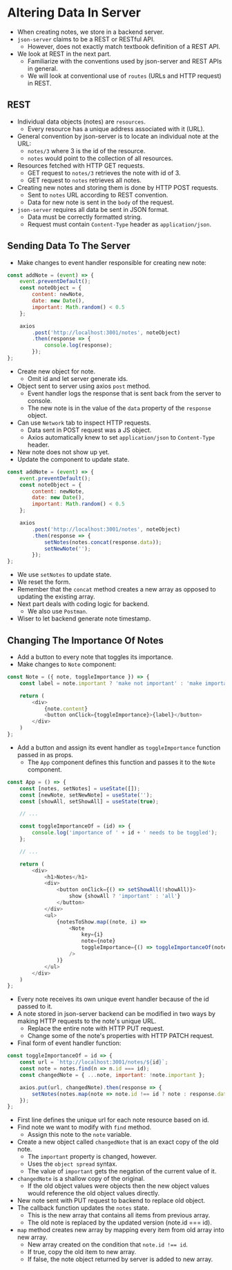 # Altering Data In Server
- When creating notes, we store in a backend server.
- `json-server` claims to be a REST or RESTful API.
    - However, does not exactly match textbook definition of a REST API.
- We look at REST in the next part.
    - Familiarize with the conventions used by json-server and REST APIs in general.
    - We will look at conventional use of `routes` (URLs and HTTP request) in REST.

## REST
- Individual data objects (notes) are `resources`.
    - Every resource has a unique address associated with it (URL).
- General convention by json-server is to locate an individual note at the URL:
    - `notes/3` where 3 is the id of the resource.
    - `notes` would point to the collection of all resources.
- Resources fetched with HTTP GET requests.
    - GET request to `notes/3` retrieves the note with id of 3.
    - GET request to `notes` retrieves all notes.
- Creating new notes and storing them is done by HTTP POST requests.
    - Sent to `notes` URL according to REST convention.
    - Data for new note is sent in the `body` of the request.
- `json-server` requires all data be sent in JSON format.
    - Data must be correctly formatted string.
    - Request must contain `Content-Type` header as `application/json`.

## Sending Data To The Server
- Make changes to event handler responsible for creating new note:
```javascript
const addNote = (event) => {
    event.preventDefault();
    const noteObject = {
        content: newNote,
        date: new Date(),
        important: Math.random() < 0.5
    };

    axios
        .post('http://localhost:3001/notes', noteObject)
        .then(response => {
            console.log(response);
        });
};
```
- Create new object for note.
    - Omit id and let server generate ids.
- Object sent to server using axios `post` method.
    - Event handler logs the response that is sent back from the server to console.
    - The new note is in the value of the `data` property of the `response` object.
- Can use `Network` tab to inspect HTTP requests.
    - Data sent in POST request was a JS object.
    - Axios automatically knew to set `application/json` to `Content-Type` header.
- New note does not show up yet.
- Update the component to update state.
```javascript
const addNote = (event) => {
    event.preventDefault();
    const noteObject = {
        content: newNote,
        date: new Date(),
        important: Math.random() < 0.5
    };

    axios
        .post('http://localhost:3001/notes', noteObject)
        .then(response => {
            setNotes(notes.concat(response.data));
            setNewNote('');
        });
};
```
- We use `setNotes` to update state.
- We reset the form.
- Remember that the `concat` method creates a new array as opposed to updating the existing array.
- Next part deals with coding logic for backend.
    - We also use `Postman`.
- Wiser to let backend generate note timestamp.

## Changing The Importance Of Notes
- Add a button to every note that toggles its importance.
- Make changes to `Note` component:
```javascript
const Note = ({ note, toggleImportance }) => {
    const label = note.important ? 'make not important' : 'make important';

    return (
        <div>
            {note.content}
            <button onClick={toggleImportance}>{label}</button>
        </div>
    )
};
```
- Add a button and assign its event handler as `toggleImportance` function passed in as props.
    - The `App` component defines this function and passes it to the `Note` component.
```javascript
const App = () => {
    const [notes, setNotes] = useState([]);
    const [newNote, setNewNote] = useState('');
    const [showAll, setShowAll] = useState(true);

    // ...

    const toggleImportanceOf = (id) => {
        console.log('importance of ' + id + ' needs to be toggled');
    };

    // ...

    return (
        <div>
            <h1>Notes</h1>
            <div>
                <button onClick={() => setShowAll(!showAll)}>
                    show {showAll ? 'important' : 'all'}
                </button>
            </div>
            <ul>
                {notesToShow.map((note, i) =>
                    <Note
                        key={i}
                        note={note}
                        toggleImportance={() => toggleImportanceOf(note.id)}
                    />
                )}
            </ul>
        </div>
    )
};
```
- Every note receives its own unique event handler because of the id passed to it.
- A note stored in json-server backend can be modified in two ways by making HTTP requests to the note's unique URL.
    - Replace the entire note with HTTP PUT request.
    - Change some of the note's properties with HTTP PATCH request.
- Final form of event handler function:
```javascript
const toggleImportanceOf = id => {
    const url = `http://localhost:3001/notes/${id}`;
    const note = notes.find(n => n.id === id);
    const changedNote = { ...note, important: !note.important };

    axios.put(url, changedNote).then(response => {
        setNotes(notes.map(note => note.id !== id ? note : response.data));
    });
};
```
- First line defines the unique url for each note resource based on id.
- Find note we want to modify with `find` method.
    - Assign this note to the `note` variable.
- Create a new object called `changedNote` that is an exact copy of the old note.
    - The `important` property is changed, however.
    - Uses the `object spread` syntax.
    - The value of `important` gets the negation of the current value of it.
- `changedNote` is a shallow copy of the original.
    - If the old object values were objects then the new object values would reference the old object values directly.
- New note sent with PUT request to backend to replace old object.
- The callback function updates the `notes` state.
    - This is the new array that contains all items from previous array.
    - The old note is replaced by the updated version (note.id === id).
- `map` method creates new array by mapping every item from old array into new array.
    - New array created on the condition that `note.id !== id`.
    - If true, copy the old item to new array.
    - If false, the note object returned by server is added to new array.
